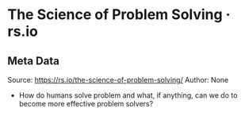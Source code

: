 # The Science of Problem Solving · rs.io

## Meta Data

Source:  https://rs.io/the-science-of-problem-solving/ 
Author: None

- How do humans solve problem and what, if anything, can we do to become more effective problem solvers?
